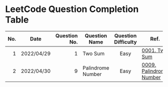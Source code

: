 # LeetCode Question Completion Table

| No. | Date       | Question No. | Question Name     | Question Difficulty | Ref.                                                               |                     My Attempt                      |
| --: | ---------- | -----------: | ----------------- | :-----------------: | ------------------------------------------------------------------ | :-------------------------------------------------: |
|   1 | 2022/04/29 |            1 | Two Sum           |        Easy         | [0001. Two Sum](/questions/0001-Two-Sum/qa.md)                     | [JS](/questions/0001-Two-Sum/myattempt/20220429.js) |
|   2 | 2022/04/30 |            9 | Palindrome Number |        Easy         | [0009. Palindrome Number](/questions/0009-Palindrome-Number/qa.md) |
